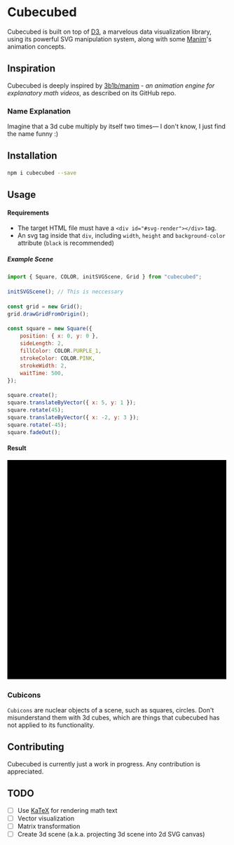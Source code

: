 # Cubecubed

Cubecubed is built on top of [D3](https://github.com/d3/d3), a marvelous data visualization library, using its powerful SVG manipulation system, along with some [Manim](https://github.com/d3/d3)'s animation concepts.

## Inspiration

Cubecubed is deeply inspired by [3b1b/manim](https://github.com/3b1b/manim) - _an animation engine for explanatory math videos_, as described on its GitHub repo.

### Name Explanation

Imagine that a 3d cube multiply by itself two times— I don't know, I just find the name funny :)

## Installation

```sh
npm i cubecubed --save
```

## Usage

#### Requirements

-   The target HTML file must have a `<div id="#svg-render"></div>` tag.
-   An svg tag inside that `div`, including `width`, `height` and `background-color` attribute (`black` is recommended)

##### Example Scene

```js
import { Square, COLOR, initSVGScene, Grid } from "cubecubed";

initSVGScene(); // This is neccessary

const grid = new Grid();
grid.drawGridFromOrigin();

const square = new Square({
    position: { x: 0, y: 0 },
    sideLength: 2,
    fillColor: COLOR.PURPLE_1,
    strokeColor: COLOR.PINK,
    strokeWidth: 2,
    waitTime: 500,
});

square.create();
square.translateByVector({ x: 5, y: 1 });
square.rotate(45);
square.translateByVector({ x: -2, y: 3 });
square.rotate(-45);
square.fadeOut();
```

#### Result

![](cut.gif)

### Cubicons

`Cubicons` are nuclear objects of a scene, such as squares, circles. Don't misunderstand them with 3d cubes, which are things that cubecubed has not applied to its functionality.

## Contributing

Cubecubed is currently just a work in progress. Any contribution is appreciated.

## TODO

-   [ ] Use [KaTeX](https://github.com/KaTeX/KaTeX) for rendering math text
-   [ ] Vector visualization
-   [ ] Matrix transformation
-   [ ] Create 3d scene (a.k.a. projecting 3d scene into 2d SVG canvas)

